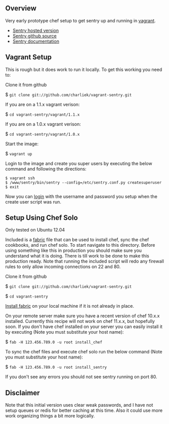 Overview
--------

Very early prototype chef setup to get sentry up and running in [vagrant].

* [Sentry hosted version][sentry_hosted]
* [Sentry github source][sentry_source]
* [Sentry documentation][sentry_docs]

Vagrant Setup
-------------

This is rough but it does work to run it locally. To get this working you need to:

Clone it from github

$ `git clone git://github.com/charliek/vagrant-sentry.git`

If you are on a 1.1.x vagrant verison:

$ `cd vagrant-sentry/vagrant/1.1.x`

If you are on a 1.0.x vagrant verison:

$ `cd vagrant-sentry/vagrant/1.0.x`

Start the image:

$ `vagrant up`

Login to the image and create you super users by executing the below command and following the directions:

```
$ vagrant ssh
$ /www/sentry/bin/sentry --config=/etc/sentry.conf.py createsuperuser
$ exit
```

Now you can [login][vagrant_login] with the username and password you setup when the create user script was run.

Setup Using Chef Solo
---------------------

Only tested on Ubuntu 12.04

Included is a [fabric] file that can be used to install chef, sync the chef cookbooks, and run chef solo.
To start navigate to this directory. Before using something like this in production you should make sure
you understand what it is doing. There is till work to be done to make this production ready. Note that
running the included script will redo any firewall rules to only allow incoming connections on 22 and 80.

Clone it from github

$ `git clone git://github.com/charliek/vagrant-sentry.git`

$ `cd vagrant-sentry`

[Install fabric][fab_install] on your local machine if it is not already in place.

On your remote server make sure you have a recent version of chef 10.x.x installed. Currently this recipe
will not work on chef 11.x.x, but hopefully soon. If you don't have chef installed on your server you can
easily install it by executing (Note you must substitute your host name):

$ `fab -H 123.456.789.0 -u root install_chef`

To sync the chef files and execute chef solo run the below command (Note you must substitute your host name):

$ `fab -H 123.456.789.0 -u root install_sentry`

If you don't see any errors you should not see sentry running on port 80.

[vagrant]: http://www.vagrantup.com/
[vagrant_login]: http://192.168.33.11:9000/login/
[sentry_docs]: http://sentry.readthedocs.org/en/latest/
[sentry_hosted]: https://www.getsentry.com
[sentry_source]: https://github.com/getsentry/sentry
[fabric]: http://docs.fabfile.org/en/1.6/#installation
[fab_install]: http://docs.fabfile.org/en/1.6/#installation
[chef_install]: http://stackful-dev.com/three-ways-to-get-chef-chef-solo-installed-on-your-server.html

Disclaimer
----------

Note that this initial version uses clear weak passwords, and I have not setup queues or redis for better caching at this time. Also it could use more work organizing things a bit more logically.
